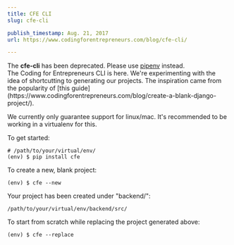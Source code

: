 ```yaml
---
title: CFE CLI
slug: cfe-cli

publish_timestamp: Aug. 21, 2017
url: https://www.codingforentrepreneurs.com/blog/cfe-cli/

---
```



<div class='alert alert-warning'>
The <b>cfe-cli</b> has been deprecated. Please use <a href='https://www.codingforentrepreneurs.com/blog/pipenv-virtual-environments-for-python/'>pipenv</a> instead. 
</div>
The Coding for Entrepreneurs CLI is here. We're experimenting with the idea of shortcutting to generating our projects. The inspiration came from the popularity of [this guide](https://www.codingforentrepreneurs.com/blog/create-a-blank-django-project/).

We currently only guarantee support for linux/mac. It's recommended to be working in a virtualenv for this.

To get started:

```
# /path/to/your/virtual/env/
(env) $ pip install cfe
```

To create a new, blank project:

```
(env) $ cfe --new 
```

Your project has been created under "backend/":

```
/path/to/your/virtual/env/backend/src/
```

To start from scratch while replacing the project generated above:

```
(env) $ cfe --replace
```

